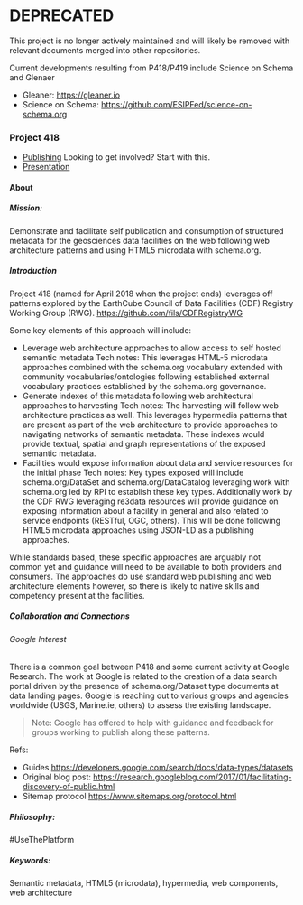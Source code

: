 # DEPRECATED

This project is no longer actively maintained and will likely be removed with relevant
documents merged into other repositories.  

Current developments resulting from P418/P419 include Science on Schema and Glenaer

* Gleaner:  https://gleaner.io
* Science on Schema:  https://github.com/ESIPFed/science-on-schema.org


### Project 418

* [Publishing](publishing.md)  Looking to get involved?  Start with this.
* [Presentation](./presentations)

#### About

##### Mission:  
Demonstrate and facilitate self publication and consumption of structured metadata  for the geosciences data facilities on the web following web architecture patterns and using HTML5 microdata with schema.org.  

##### Introduction
Project 418 (named for April 2018 when the project ends) leverages off patterns explored by the EarthCube Council of Data Facilities (CDF) Registry Working Group (RWG). https://github.com/fils/CDFRegistryWG 

Some key elements of this approach will include:

* Leverage web architecture approaches to allow access to self hosted semantic metadata
Tech notes:  This leverages HTML-5 microdata approaches combined with the schema.org vocabulary extended with community vocabularies/ontologies following established external vocabulary practices established by the schema.org governance.  
* Generate indexes of this metadata following web architectural approaches to harvesting 
Tech notes:  The harvesting will follow web architecture practices as well.  This leverages hypermedia patterns that are present as part of the web architecture to provide approaches to navigating networks of semantic metadata.  These indexes would provide textual, spatial and graph representations of the exposed semantic metadata.
* Facilities would expose information about data and service resources for the initial phase
Tech notes:  Key types exposed will include schema.org/DataSet and schema.org/DataCatalog leveraging work with schema.org led by RPI to establish these key types.  Additionally work by the CDF RWG leveraging re3data resources will provide guidance on exposing information about a facility in general and also related to service endpoints (RESTful, OGC, others).   This will be done following HTML5 microdata approaches using JSON-LD as a publishing approaches.   

While standards based, these specific approaches are arguably not common yet and guidance will need to be available to both providers and consumers.     The approaches do use standard web publishing and web architecture elements however, so there is likely to native skills and competency present at the facilities.  

##### Collaboration and Connections

###### Google Interest
There is a common goal between P418 and some current activity at Google Research.  The work at Google is related to the creation of a data search portal driven by the presence of schema.org/Dataset type documents at data landing pages.  Google is reaching out to various groups and agencies worldwide (USGS, Marine.ie, others) to assess the existing landscape.  

>Note:
>Google has offered to help with guidance and feedback for groups working to publish along these patterns.  

Refs:
* Guides https://developers.google.com/search/docs/data-types/datasets 
* Original blog post: https://research.googleblog.com/2017/01/facilitating-discovery-of-public.html 
* Sitemap protocol https://www.sitemaps.org/protocol.html 
   

##### Philosophy:   
\#UseThePlatform
##### Keywords: 
Semantic metadata, HTML5 (microdata), hypermedia, web components, web architecture
